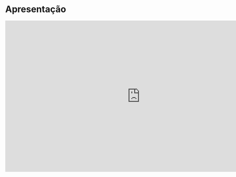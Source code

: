 # Apresentação

<p align='center'>
<iframe width="853" height="480" src="https://www.youtube.com/embed/FYJdUU0_l74" title="YouTube video player" frameborder="0" allow="accelerometer; autoplay; clipboard-write; encrypted-media; gyroscope; picture-in-picture" allowfullscreen></iframe>
</p>
